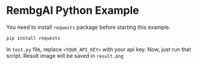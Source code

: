 # RembgAI Python Example
You need to install `requests` package before starting this example.
```
pip install requests
```
In `test.py` file, replace `<YOUR_API_KEY>` with your api key. Now, just run that script. Result image will be saved in `result.png`